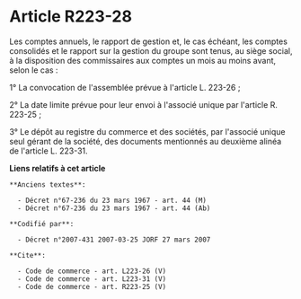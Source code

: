 # Article R223-28

Les comptes annuels, le rapport de gestion et, le cas échéant, les comptes consolidés et le rapport sur la gestion du groupe
sont tenus, au siège social, à la disposition des commissaires aux comptes un mois au moins avant, selon le cas : 

1° La convocation de l'assemblée prévue à l'article L. 223-26 ; 

2° La date limite prévue pour leur envoi à l'associé unique par l'article R. 223-25 ; 

3° Le dépôt au registre du commerce et des sociétés, par l'associé unique seul gérant de la société, des documents mentionnés
au deuxième alinéa de l'article L. 223-31.

**Liens relatifs à cet article**

	**Anciens textes**:

	  - Décret n°67-236 du 23 mars 1967 - art. 44 (M)
	  - Décret n°67-236 du 23 mars 1967 - art. 44 (Ab)

	**Codifié par**:

	  - Décret n°2007-431 2007-03-25 JORF 27 mars 2007

	**Cite**:

	  - Code de commerce - art. L223-26 (V)
	  - Code de commerce - art. L223-31 (V)
	  - Code de commerce - art. R223-25 (V)
